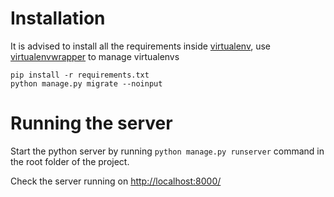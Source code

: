 # Installation

It is advised to install all the requirements inside [virtualenv], use [virtualenvwrapper] to manage virtualenvs 

[virtualenv]: https://virtualenv.pypa.io/en/latest/
[virtualenvwrapper]: https://virtualenvwrapper.readthedocs.org/en/latest/

```
pip install -r requirements.txt
python manage.py migrate --noinput
```

# Running the server 

Start the python server by running `python manage.py runserver` command in the root folder of the project.

Check the server running on [http://localhost:8000/](http://localhost:8000/)